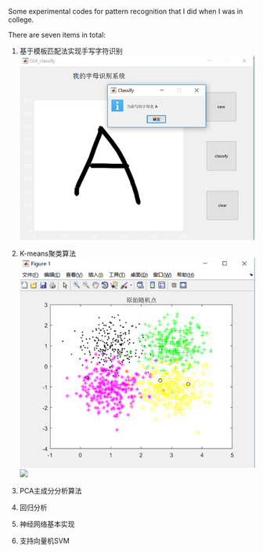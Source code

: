 Some experimental codes for pattern recognition that I did when I was in college.

There are seven items in total:

1. 基于模板匹配法实现手写字符识别
![](image\LetterClassfy.PNG)

2. K-means聚类算法
![](image\K-means1.png)
![](G:\Pattern_Recognition_Demo\image\K-means2.png)

3. PCA主成分分析算法

4. 回归分析

5. 神经网络基本实现

6. 支持向量机SVM


